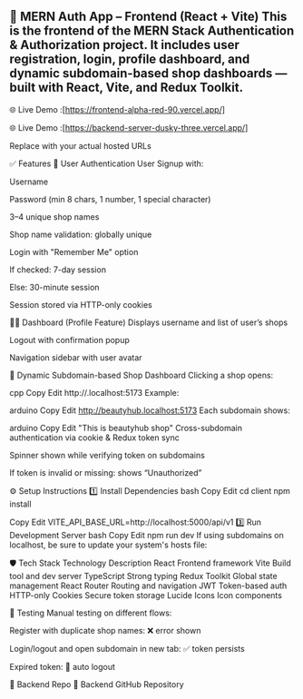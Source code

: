 🚀 MERN Auth App – Frontend (React + Vite)
This is the frontend of the MERN Stack Authentication & Authorization project. It includes user registration, login, profile dashboard, and dynamic subdomain-based shop dashboards — built with React, Vite, and Redux Toolkit.
---
🌐 Live Demo :[https://frontend-alpha-red-90.vercel.app/]

🌐 Live Demo :[https://backend-server-dusky-three.vercel.app/]

Replace with your actual hosted URLs

✅ Features
👤 User Authentication
User Signup with:

Username

Password (min 8 chars, 1 number, 1 special character)

3–4 unique shop names

Shop name validation: globally unique

Login with "Remember Me" option

If checked: 7-day session

Else: 30-minute session

Session stored via HTTP-only cookies

🧑‍💻 Dashboard (Profile Feature)
Displays username and list of user’s shops

Logout with confirmation popup

Navigation sidebar with user avatar

🏪 Dynamic Subdomain-based Shop Dashboard
Clicking a shop opens:

cpp
Copy
Edit
http://<shopname>.localhost:5173
Example:

arduino
Copy
Edit
http://beautyhub.localhost:5173
Each subdomain shows:

arduino
Copy
Edit
"This is beautyhub shop"
Cross-subdomain authentication via cookie & Redux token sync

Spinner shown while verifying token on subdomains

If token is invalid or missing: shows “Unauthorized”

⚙️ Setup Instructions
1️⃣ Install Dependencies
bash
Copy
Edit
cd client
npm install

Copy
Edit
VITE_API_BASE_URL=http://localhost:5000/api/v1
3️⃣ Run Development Server
bash
Copy
Edit
npm run dev
If using subdomains on localhost, be sure to update your system's hosts file:


🛡️ Tech Stack
Technology	Description
React	Frontend framework
Vite	Build tool and dev server
TypeScript	Strong typing
Redux Toolkit	Global state management
React Router	Routing and navigation
JWT	Token-based auth
HTTP-only Cookies	Secure token storage
Lucide Icons	Icon components

🧪 Testing
Manual testing on different flows:

Register with duplicate shop names: ❌ error shown

Login/logout and open subdomain in new tab: ✅ token persists

Expired token: 🔐 auto logout

📂 Backend Repo
🔗 Backend GitHub Repository


